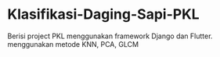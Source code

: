 # Klasifikasi-Daging-Sapi-PKL
Berisi project PKL menggunakan framework Django dan Flutter. menggunakan metode KNN, PCA, GLCM
